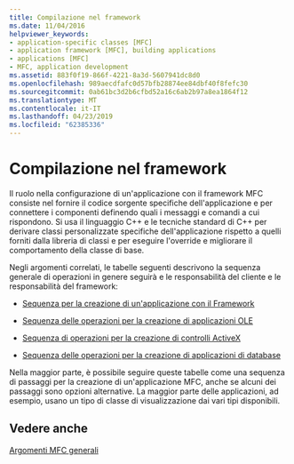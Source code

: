 ```yaml
---
title: Compilazione nel framework
ms.date: 11/04/2016
helpviewer_keywords:
- application-specific classes [MFC]
- application framework [MFC], building applications
- applications [MFC]
- MFC, application development
ms.assetid: 883f0f19-866f-4221-8a3d-5607941dc8d0
ms.openlocfilehash: 989aecdfafc0d57bfb28874ee84dbf40f8fefc30
ms.sourcegitcommit: 0ab61bc3d2b6cfbd52a16c6ab2b97a8ea1864f12
ms.translationtype: MT
ms.contentlocale: it-IT
ms.lasthandoff: 04/23/2019
ms.locfileid: "62385336"
---
```

# <a name="building-on-the-framework"></a>Compilazione nel framework

Il ruolo nella configurazione di un'applicazione con il framework MFC consiste nel fornire il codice sorgente specifiche dell'applicazione e per connettere i componenti definendo quali i messaggi e comandi a cui rispondono. Si usa il linguaggio C++ e le tecniche standard di C++ per derivare classi personalizzate specifiche dell'applicazione rispetto a quelli forniti dalla libreria di classi e per eseguire l'override e migliorare il comportamento della classe di base.

Negli argomenti correlati, le tabelle seguenti descrivono la sequenza generale di operazioni in genere seguirà e le responsabilità del cliente e le responsabilità del framework:

- [Sequenza per la creazione di un'applicazione con il Framework](../mfc/sequence-of-operations-for-building-mfc-applications.md)

- [Sequenza delle operazioni per la creazione di applicazioni OLE](../mfc/sequence-of-operations-for-creating-ole-applications.md)

- [Sequenza di operazioni per la creazione di controlli ActiveX](../mfc/sequence-of-operations-for-creating-activex-controls.md)

- [Sequenza delle operazioni per la creazione di applicazioni di database](../mfc/sequence-of-operations-for-creating-database-applications.md)

Nella maggior parte, è possibile seguire queste tabelle come una sequenza di passaggi per la creazione di un'applicazione MFC, anche se alcuni dei passaggi sono opzioni alternative. La maggior parte delle applicazioni, ad esempio, usano un tipo di classe di visualizzazione dai vari tipi disponibili.

## <a name="see-also"></a>Vedere anche

[Argomenti MFC generali](../mfc/general-mfc-topics.md)
